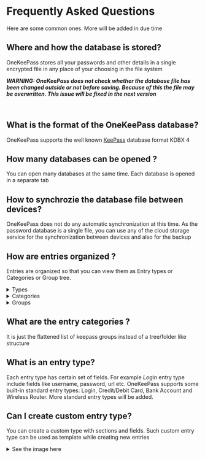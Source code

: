 # Frequently Asked Questions

Here are some common ones. More will be added in due time

## Where and how the database is stored?
OneKeePass stores all your passwords and other details in a single encrypted file in any place of your choosing in the file system 

***WARNING: OneKeePass does not check whether the database file has been changed outside or not before saving. Because of this the file may be overwritten. This issue will be fixed in the next version***  

<br>

## What is the format of the OneKeePass database?
OneKeePass supports the well known [KeePass](https://keepass.info/help/kb/kdbx_4.1.html) database format KDBX 4

## How many databases can be opened ?
You can open many databases at the same time. Each database is opened in a separate tab

## How to synchrozie the database file between devices?
OneKeePass does not do any automatic synchronization at this time. As the password database is a single file, you can 
use any of the cloud storage service for the synchronization between devices and also for the backup


## How are entries organized ?
Entries are organized so that you can view them as  Entry types or Categories or Group tree. 

<details>
<summary>Types</summary>
<h1 align="center">
  <img src="../screenshots/Entry-Cat-Types.jpg" alt=""  />
  <br>
</h1>
</details>

<details>
<summary>Categories</summary>
<h1 align="center">
  <img src="../screenshots/Entry-Cat-Categories.jpg" alt=""  />
  <br>
</h1>
</details>

<details>
<summary>Groups</summary>
<h1 align="center">
  <img src="../screenshots/Entry-Cat-Groups.jpg" alt=""  />
  <br>
</h1>
</details>


## What are the entry categories ?
It is just the flattened list of keepass groups instead of a tree/folder like structure


## What is an entry type?
Each entry type has certain set of fields. For example *Login* entry type include fields like username, password, url etc.
OneKeePass supports some built-in standard entry types: Login, Credit/Debit Card, Bank Account and Wireless Router.
More standard entry types will be added. 


## Can I create custom entry type?
You can create a custom type with sections and fields. Such custom entry type can be used as template while creating new entries

<details>
<summary>See the image here</summary>
<h1 align="center">
  <img src="../screenshots/New-Custom-Entry-Type.jpg" alt=""  />
  <br>
</h1>

</details>







